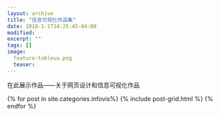 ```yaml
---
layout: archive
title: "信息可视化作品集"
date: 2018-1-1T14:25:45-04:00
modified:
excerpt: ""
tags: []
image: 
  feature:tableua.png
  teaser:
---
```


在此展示作品——关于网页设计和信息可视化作品



<div class="tiles">
{% for post in site.categories.infovis%}
  {% include post-grid.html %}
{% endfor %}
